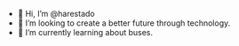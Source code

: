 - 👋 Hi, I’m @harestado
- 👀 I’m looking to create a better future through technology.
- 🌱 I’m currently learning about buses.

<!---
harestado/harestado is a ✨ special ✨ repository because its `README.md` (this file) appears on your GitHub profile.
You can click the Preview link to take a look at your changes.
- 📫 How to reach me:
--->

